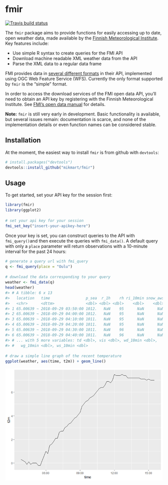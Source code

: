 
<!-- README.md is generated from README.Rmd. Please edit that file -->

# fmir

[![Travis build
status](https://travis-ci.org/mikmart/fmir.svg?branch=master)](https://travis-ci.org/mikmart/fmir)

The `fmir` package aims to provide functions for easily accessing up to
date, open weather data, made available by the [Finnish Meteorological
Institute](https://en.ilmatieteenlaitos.fi). Key features include:

  - Use simple R syntax to create queries for the FMI API
  - Download machine readable XML weather data from the API
  - Parse the XML data to a regular data frame

FMI provides data in [several different
formats](https://en.ilmatieteenlaitos.fi/open-data-manual-fmi-wfs-services)
in their API, implemented using OGC Web Feature Service (WFS). Currently
the only format supported by `fmir` is the “simple” format.

In order to access the download services of the FMI open data API,
you’ll need to obtain an API key by registering with the Finnish
Meteorological Institute. See [FMI’s open data
manual](https://en.ilmatieteenlaitos.fi/open-data) for details.

**Note:** `fmir` is still very early in development. Basic functionality
is available, but several issues remain: documentation is scarce, and
none of the implementation details or even function names can be
considered stable.

## Installation

At the moment, the easiest way to install `fmir` is from github with
`devtools`:

``` r
# install.packages("devtools")
devtools::install_github("mikmart/fmir")
```

## Usage

To get started, set your API key for the session first:

``` r
library(fmir)
library(ggplot2)

# set your api key for your session
fmi_set_key("insert-your-apikey-here")
```

Once your key is set, you can construct queries to the API with
`fmi_query()`and then execute the queries with `fmi_data()`. A default
query with only a `place` parameter will return observations with a
10-minute interval for the past 24 hours:

``` r
# generate a query url with fmi_query
q <- fmi_query(place = "Oulu")

# download the data corresponding to your query
weather <- fmi_data(q)
head(weather)
#> # A tibble: 6 x 13
#>   location   time                p_sea  r_1h    rh ri_10min snow_aws   t2m
#>   <chr>      <dttm>              <dbl> <dbl> <dbl>    <dbl>    <dbl> <dbl>
#> 1 65.00639 ~ 2018-09-29 03:50:00 1012.   NaN    95      NaN      NaN   0.3
#> 2 65.00639 ~ 2018-09-29 04:00:00 1012.   NaN    95      NaN      NaN   0.2
#> 3 65.00639 ~ 2018-09-29 04:10:00 1011.   NaN    95      NaN      NaN   0.1
#> 4 65.00639 ~ 2018-09-29 04:20:00 1011.   NaN    95      NaN      NaN  -0.1
#> 5 65.00639 ~ 2018-09-29 04:30:00 1011.   NaN    96      NaN      NaN   0.1
#> 6 65.00639 ~ 2018-09-29 04:40:00 1011.   NaN    96      NaN      NaN  -0.1
#> # ... with 5 more variables: td <dbl>, vis <dbl>, wd_10min <dbl>,
#> #   wg_10min <dbl>, ws_10min <dbl>

# draw a simple line graph of the recent temperature
ggplot(weather, aes(time, t2m)) + geom_line()
```

![](man/figures/README-example-plot-1.png)<!-- -->
